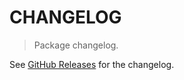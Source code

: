 # CHANGELOG

> Package changelog.

See [GitHub Releases](https://github.com/stdlib-js/assert-napi-is-type/releases) for the changelog.